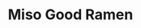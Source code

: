 ---
layout: place
title: "Miso Good Ramen"
permalink: /california/santa-rosa/miso-good-ramen.html
stateAbbr: CA
stateName: California
cityName: Santa Rosa
seo:
  name: "Miso Good Ramen"
  type: Restaurant
  links: null
description: "Miso Good Ramen serves delicious sushi in Santa Rosa, California. Try fresh Japanese dishes for a great dining experience. "
place_id: ChIJJ6Hssv9HhIARIgSAppsEFeU
photos:
  - name: >-
      places/ChIJJ6Hssv9HhIARIgSAppsEFeU/photos/AeeoHcIBlkQwPTlFMbKflD1JnL2ogXsKp-rMHIDpojkxFEAxKd8rb-tg1DdHTR59GaF6yEmDHqWtbJrTxooKL9FxeyGnZyBnunFhKUKRjbOzzNgKq-A2KBD-gAIPcgT-K4H5KA0eao-RTikr6bXMc_dtyAcdPwqBKqTGtqP3wRvmzm-Sc1gFnSI922qdMhpCwM5fOW5Q9zOWT58b6XWb3jPQCwMZPP49tvdS0KoZSINQ-3LmpIIdLdW1b8uX-w6RwebjHajO95NFgC5gN03IXycZcYzNCOSIWZFVkiHKVlcwPo7q_d3udTfo7AeOgabiUVjJkkGfouzPyhX4y6QYE4ci21hCr1VtyrQlOXri-bdwgui3lEU0FcRgrvaVaAyK8vjiSQOyZ7RxHYzd4Akx2o7TWBjnrCjLB-pYWSZ9v7YAAg_2b2OI
    widthPx: 3373
    heightPx: 1897
    authorAttributions:
      - displayName: Sterba
        uri: https://maps.google.com/maps/contrib/108202375161374310999
        photoUri: >-
          https://lh3.googleusercontent.com/a-/ALV-UjXLRqRWBQImRbVuDruX6uw7IDTE0b5WBCbh_B0Ga9Xze_k40lZp=s100-p-k-no-mo
    flagContentUri: >-
      https://www.google.com/local/imagery/report/?cb_client=maps_api_places.places_api&image_key=!1e10!2sCIHM0ogKEICAgICy5_Hm0wE&hl=en-US
    googleMapsUri: >-
      https://www.google.com/maps/place//data=!3m4!1e2!3m2!1sCIHM0ogKEICAgICy5_Hm0wE!2e10!4m2!3m1!1s0x808447ffb2eca127:0xe515049ba6800422
  - name: >-
      places/ChIJJ6Hssv9HhIARIgSAppsEFeU/photos/AeeoHcJrfO1eCBvlAMRtzUM83zIHGgQudvmY51qoxxikOPvGgyaQjvpvntJKyCYsVlrCTUjiqIJ71zkbwbWENmISOQY-0tw8puqAXofR5dlfKxH1jwgg9GG92DC4rF0xXmMr8NysXM87FP1HgwvYzzegDRf-0VPxfyuXBKM-K8BNyZrl8FjDW0qjsS9vgisbZAtznZ5nFphj_OkXiEKMBELM1xLbkXLsLx2Sip0zAOvslj3voB8SBAZmYnXY1SPFDbzW3RKSPQC83A9rwviR5OPKfNAGbVpp8qJzhgL5As2GYlgIWgr2ZBYdczg3xD-jAsD-9-mDSxZL1VO3pILVqHwiY02poyoMgcPw_ghRd9e-JypExyXwK-Hj72xny26QPdtiyd-GfuADIiZRilxpAkJK8zoofkJQcDAIe0r9cql0vudvR1P9
    widthPx: 4032
    heightPx: 1960
    authorAttributions:
      - displayName: R8CEHORSE
        uri: https://maps.google.com/maps/contrib/105602535153011469838
        photoUri: >-
          https://lh3.googleusercontent.com/a-/ALV-UjWQ5mB6yxtvco8wt44QNE10uvi_IYqpJeVfLXi2utAMoCtotael=s100-p-k-no-mo
    flagContentUri: >-
      https://www.google.com/local/imagery/report/?cb_client=maps_api_places.places_api&image_key=!1e10!2sCIHM0ogKEICAgID4q9uwlQE&hl=en-US
    googleMapsUri: >-
      https://www.google.com/maps/place//data=!3m4!1e2!3m2!1sCIHM0ogKEICAgID4q9uwlQE!2e10!4m2!3m1!1s0x808447ffb2eca127:0xe515049ba6800422
  - name: >-
      places/ChIJJ6Hssv9HhIARIgSAppsEFeU/photos/AeeoHcJ_HbUStD24jg-jl6342zKxiXZ-FmpROyFxaH0nyrGPg9RxIskMl86NCgDo5wfUfpARb0m1gi_bCSjjADgzEtqfW2W3hnLKTI3as7oJv7LMov2QsTy7paGam4oR4oO1qCpv2Sq91eicLssJt3STCfSzk11nG0VyAGSJbBB0RgCBsCDOqJNkzDUq2BhpqXVvdX5rLRcRT-MSpnjwodvBQ1E0Me9kM-azFubelKEIPOvG4qPzhPUywqc6l-68YJD_3Z1NBAZSdmflxi9Zpk9JqI8o-iapz_rQ1Z1RnlrPpDOgPTBmxJ895Svodt9aRnrDK5ivds4Xr_SOMW0UMzwR4SSF8Edb8O4K83b19Tdwc5OwCfcVcmRxBq9NNmuTpy_3uNYj7v0caxQ7B27o6x7yXqkXJtdSZlLQrpl-s3fz2fN_7V-L
    widthPx: 3072
    heightPx: 4080
    authorAttributions:
      - displayName: Rieko K.
        uri: https://maps.google.com/maps/contrib/108164493147424293059
        photoUri: >-
          https://lh3.googleusercontent.com/a/ACg8ocI0oHGCGb36ddBYLQ-RmxFSt4r6t_XPphAVhKmnp28In_8_BWTG=s100-p-k-no-mo
    flagContentUri: >-
      https://www.google.com/local/imagery/report/?cb_client=maps_api_places.places_api&image_key=!1e10!2sCIHM0ogKEICAgIDfsuuh2QE&hl=en-US
    googleMapsUri: >-
      https://www.google.com/maps/place//data=!3m4!1e2!3m2!1sCIHM0ogKEICAgIDfsuuh2QE!2e10!4m2!3m1!1s0x808447ffb2eca127:0xe515049ba6800422
  - name: >-
      places/ChIJJ6Hssv9HhIARIgSAppsEFeU/photos/AeeoHcIvQWCJYNXMwhGtWno9NHYvktMIpisvQXv5emUU331DZ9viZba4zs4_JBYDaxnI5ZX2-A0Y2kJLHsWE2W7kZYIaoDAw83MH4hCUo3ZOwPKHcfu2ufKFiAknM6h2phB3qQhTh7P5xa1FvMPa9uLYLJj3TvyCsIv_xQglLzRPO1nPnG9AdbUN_4YGQRlsA_HPamJJq6t2Tfs89SGRxjOv_YnIz10U2H0eRMAMoKtC_69bhhCV_DTL3qViYJ46AREDL6nKTNHK2kJk_KzljCigRtPeLD59N3btb7sVrVxRmFgw9WNdz1D4rf8XVGa2WqyZFTnUtjYz88d3OXrT1gwbv4c8WF5A7lehm3tyd9B6tBg9gYZIc2m6PRLHEXGjH4Hw99IBIkUcFsb-bn60Nz82RYkzGRkeAxo3zURf_yC6S7EuSASx
    widthPx: 4080
    heightPx: 3072
    authorAttributions:
      - displayName: WeiManLily YH
        uri: https://maps.google.com/maps/contrib/105011262336472276607
        photoUri: >-
          https://lh3.googleusercontent.com/a-/ALV-UjWW-6t_G_f7hhIWgcKhrbfHR3Nl0YbAw0D8JnDxgwDu9VXO87Vt=s100-p-k-no-mo
    flagContentUri: >-
      https://www.google.com/local/imagery/report/?cb_client=maps_api_places.places_api&image_key=!1e10!2sCIHM0ogKEICAgIDrmLnxgAE&hl=en-US
    googleMapsUri: >-
      https://www.google.com/maps/place//data=!3m4!1e2!3m2!1sCIHM0ogKEICAgIDrmLnxgAE!2e10!4m2!3m1!1s0x808447ffb2eca127:0xe515049ba6800422
  - name: >-
      places/ChIJJ6Hssv9HhIARIgSAppsEFeU/photos/AeeoHcKGLSsG8Vh9Hp_PdbeBVnRVby-2nlj13eQjcs18fsR7KtJQB3ZJSQsDQWJvPV4V4a0r_JQs1xzwSHxdK9Ilu_qOwg4ZVJfPJU3Bzt8Ehc5XRi1KXmncX-pEBXaOPR1Tjzq1Ku7IDuvcOjFpp54zTcQul2RNBg7_jxQ_hdZI1YU8BDOijBvclBAV39LLRew29HXchtpjRWCgqZMMkWVNBz7X3MR7X63AWVhvmUSGXbXBAjX2YfM4fS_Ta5FNXrT6RLW8CXWmUCK0bOThTplkC5j9R4iATxMU59eqiukll86Kj8hPUA0p4vyQMPMwr5g3mlA3iLb987XekTmNSK27G-WYUzLhScfXUKxqR8gW6QC5nB9zuPvkMvQA-fHZWk0lZjT0LXGethYgNGeKp0SrBQqFVZNSyVnij3zutZvtUgi6d2hh
    widthPx: 4032
    heightPx: 3024
    authorAttributions:
      - displayName: Leigh (ersigh)
        uri: https://maps.google.com/maps/contrib/110448924610029803960
        photoUri: >-
          https://lh3.googleusercontent.com/a-/ALV-UjUXLK-Dg1KIxuScXUN643TIxi5a-OFlWwXSBru-LkLJZ9ovbhVN0g=s100-p-k-no-mo
    flagContentUri: >-
      https://www.google.com/local/imagery/report/?cb_client=maps_api_places.places_api&image_key=!1e10!2sCIHM0ogKEICAgIC2pOm5_wE&hl=en-US
    googleMapsUri: >-
      https://www.google.com/maps/place//data=!3m4!1e2!3m2!1sCIHM0ogKEICAgIC2pOm5_wE!2e10!4m2!3m1!1s0x808447ffb2eca127:0xe515049ba6800422
  - name: >-
      places/ChIJJ6Hssv9HhIARIgSAppsEFeU/photos/AeeoHcIcL-ZhdA7zBlZhyovOsaRfAaSKkNT8F7yhKcg57Q0smYqV7eNxmwQsBFCVBi2e5cJ_kBRih6Ko8j3xpA7J2tsFwy1iGxJnNrQFc39vMqoh4AqlbSTlPaEIRHK02gfBywjwvR5mE2JGT3N89N6NRKwENLsighemUa-qZ80rEn5sDDbzfLkf_mVUOj4xtMknK84BlvEVrpB83cduM5-2T9rsij-tjIGWdMWlADCb3sSWy3_vuWCPkIYxDnKQZVhNkeodwsu5tlaioQLNJLyP-TwMibXt_uEp35z6Menxmk-hYKaRbJHH5JNCsckaXuVL0OJCYKip8CBLf7P6ZqTfmnFqSSmrGl6BXNS2FHekIPZA1Yh4tA2LMFOU4lkGmCks4BaKJeCljdTn9xFevMjrwDJUpo-neN7XQyYoT9yYQUGDD1n0
    widthPx: 2368
    heightPx: 3172
    authorAttributions:
      - displayName: David Mackenzie
        uri: https://maps.google.com/maps/contrib/107064712910612790673
        photoUri: >-
          https://lh3.googleusercontent.com/a-/ALV-UjV8Ju828qpgnXwPc0FUGpaFm2Bc0pJFOhSM4SWaNrRTGmLZ_Tx50g=s100-p-k-no-mo
    flagContentUri: >-
      https://www.google.com/local/imagery/report/?cb_client=maps_api_places.places_api&image_key=!1e10!2sCIHM0ogKEICAgICBg8TL_wE&hl=en-US
    googleMapsUri: >-
      https://www.google.com/maps/place//data=!3m4!1e2!3m2!1sCIHM0ogKEICAgICBg8TL_wE!2e10!4m2!3m1!1s0x808447ffb2eca127:0xe515049ba6800422
  - name: >-
      places/ChIJJ6Hssv9HhIARIgSAppsEFeU/photos/AeeoHcKfv61NVWNdvqrqOHNW0lc-K_iWevRaCesiiRH1JCQyVXNm0hzmpI17QPpbFh8zR3CPLlKx4nUSnOMiwxuyTKxmmGVmzwVYyYazwkoL3DiRnul5oh2fa35qCQu1Y855_mvyPTiswuqMvzOIquLXnjEO1KBDfcs6GxiCdeTXWie0nx-WFuouG8ZeQnv4Omhlax7gRlKMEc0x8OCEa3k24L3PNnlJ4-kcL079mSDKrEzXgO-00IW6SWRxOVViZgQY-fVAwqOfowpliLPX7YCW5ELhciYwgKpiuozcuvI38wiXjUbcvxAuUJ2LJwlflzUK2sIQZQ0xMCQPMKqKKLZAu2FhxEmGvIgTaA7ntJPqlwHXCjZocn8oz5CymRb4UJCcbfe7UaqKUvL8ya_HoEX2LRpzm8Qk-CgfYwBsCaRCtBJNfPJ9
    widthPx: 3000
    heightPx: 4000
    authorAttributions:
      - displayName: LOURDES HENDERSON
        uri: https://maps.google.com/maps/contrib/111656928052506043881
        photoUri: >-
          https://lh3.googleusercontent.com/a-/ALV-UjVnMqx3Hi_BZXGpHZxv3JEsZlHP4tVwCWcD7r-DIJ3JYYA823Fx6w=s100-p-k-no-mo
    flagContentUri: >-
      https://www.google.com/local/imagery/report/?cb_client=maps_api_places.places_api&image_key=!1e10!2sCIHM0ogKEICAgIDDi_rT5gE&hl=en-US
    googleMapsUri: >-
      https://www.google.com/maps/place//data=!3m4!1e2!3m2!1sCIHM0ogKEICAgIDDi_rT5gE!2e10!4m2!3m1!1s0x808447ffb2eca127:0xe515049ba6800422
  - name: >-
      places/ChIJJ6Hssv9HhIARIgSAppsEFeU/photos/AeeoHcIb3SyjEKepotpth98FIPHJi0mNoY26ruzJwkBZ8hda0bbOoezTNYbbkpZ4kK88OTmCn9N4HiuymjwuRVCbrcQwZ0SY-sD-VJfAp_qeWwJTIPnzlxIV7Fb6pC3zu3yXFE9AsLlL9lJVq-u3wsLu0saMlFyFHvaKIW6etTdQBAE3LtuCOz4Vy4CG5Je3K1CSM1TaQJ1XZQWj2W_JCQVnYVmd3WFqdQ_CmR45UvgD6KZbk6ApFdJi9ewuf_00DoMwXr9wz6_R0_f1fNABdnmORyHp6cGKZ3-GSVtd6Dwcpq8pMsVQsNrl7ryJ2nl6PZVePyubdBWXQJITDMdjvW8OztqYrWLnfn9tRIPgdbStdn6MK1IFLT8C1HJlw58oRUefTp8f7Q73hU8xe8HO9mJiQVTZU93VFLRnAtXxrDwv4AePkQ
    widthPx: 3000
    heightPx: 4000
    authorAttributions:
      - displayName: Jesus Duran
        uri: https://maps.google.com/maps/contrib/106403177565648567605
        photoUri: >-
          https://lh3.googleusercontent.com/a-/ALV-UjXinlAiGTFAAePdkspE_O1ksXORlLHGwj9GCnEycM95OhI1SZwXJQ=s100-p-k-no-mo
    flagContentUri: >-
      https://www.google.com/local/imagery/report/?cb_client=maps_api_places.places_api&image_key=!1e10!2sCIHM0ogKEICAgIDfk9X0Gg&hl=en-US
    googleMapsUri: >-
      https://www.google.com/maps/place//data=!3m4!1e2!3m2!1sCIHM0ogKEICAgIDfk9X0Gg!2e10!4m2!3m1!1s0x808447ffb2eca127:0xe515049ba6800422
  - name: >-
      places/ChIJJ6Hssv9HhIARIgSAppsEFeU/photos/AeeoHcKH5ghaP8atUTzl54uenI6s97DDmzCYBfij2vLw6yW0NCGHBbXhlrydbquWZFxjy2PHrONGDPKvfXMPIxV0jhkjDFkTHv0YOTlksWolLNDj-BhCUpKkjOlmPGT2BgLB7lyoJyi0rkfpVJtuTYcaCw1Qhs6ErUCSrJACN0XOel74OgH9_kZiHMFCSBoMfn7wtu6JTrL0nbVjFLR8cUxNaE_SHf7PeNpTqCJZ9gLRB1dRUTRzqCOQPFhXPWlgPzDaWk9Xyu6EWTl_IkK_wKgmEeqvaKiHyqi1gfiNL-aLhZOVDfibblMLmva5ZUkXfPj4WhKwEsOQRiXCLATi1R_kPKkgQbtgnCWRITtCz2UMCMIl0J9MV8hqXbXz5_BCQiudJR7PH_L6ZSQ3LjrDk4LV3DYLrZ_ET9T66CIuZepL0Xo-rwk
    widthPx: 4000
    heightPx: 3000
    authorAttributions:
      - displayName: LOURDES HENDERSON
        uri: https://maps.google.com/maps/contrib/111656928052506043881
        photoUri: >-
          https://lh3.googleusercontent.com/a-/ALV-UjVnMqx3Hi_BZXGpHZxv3JEsZlHP4tVwCWcD7r-DIJ3JYYA823Fx6w=s100-p-k-no-mo
    flagContentUri: >-
      https://www.google.com/local/imagery/report/?cb_client=maps_api_places.places_api&image_key=!1e10!2sCIHM0ogKEICAgIDDi4KjhgE&hl=en-US
    googleMapsUri: >-
      https://www.google.com/maps/place//data=!3m4!1e2!3m2!1sCIHM0ogKEICAgIDDi4KjhgE!2e10!4m2!3m1!1s0x808447ffb2eca127:0xe515049ba6800422
  - name: >-
      places/ChIJJ6Hssv9HhIARIgSAppsEFeU/photos/AeeoHcLwiv6huESzwsVqvJmwXBD5Y7FSKR0KVTRDf9ELkncdxnPvP0NS2xrsshxQMUj0sZM3CTlFQtALbFu9kRrE4Gc83bteOTe1_ARji5234Wcdlra8NedcXHCksUWr3dLsKQ0aKEzK-yposlY04ovGbny2SYASebD6LJCMqFKc8uUWw4vgvDx77pfnLOJlS1Qf6tl4dSuPszKTtYvdjviI1rAiUXC_vq9diie5PIBid3XN9kXyNJMH1KRWWsxrujeE79OISj0IpKBqIyLghk0INFkMgjymFcSCvBlbX2_uusKsnem0yfb3kjP0s9PTdZ53Ttm9JDucRTdSVAnAtuc7ufYYenUcSYHOTBIgroXKrrJfxs_yLIGqiW0mDRbjohCcUZGwKi4LJUOn6Qj_RHRaA6lCtGuRusKfbhdbaycrpVCQoa05
    widthPx: 4032
    heightPx: 3024
    authorAttributions:
      - displayName: Rocio Esparza
        uri: https://maps.google.com/maps/contrib/101021708600287764462
        photoUri: >-
          https://lh3.googleusercontent.com/a-/ALV-UjWDYx4typ9d9SjByFrIXOqvjPaad6ZHVjBbVIFpBNoTPNY-RRGQsA=s100-p-k-no-mo
    flagContentUri: >-
      https://www.google.com/local/imagery/report/?cb_client=maps_api_places.places_api&image_key=!1e10!2sCIHM0ogKEICAgICC1fDA1QE&hl=en-US
    googleMapsUri: >-
      https://www.google.com/maps/place//data=!3m4!1e2!3m2!1sCIHM0ogKEICAgICC1fDA1QE!2e10!4m2!3m1!1s0x808447ffb2eca127:0xe515049ba6800422
address: 507 4th St, Santa Rosa, CA 95401, USA
street: 507 4th St
city: Santa Rosa
state: CA
zip: '95401'
country: USA
neighborhood: null
latitude: '38.439971'
longitude: '-122.715393'
accessibility_options:
  wheelchairAccessibleParking: true
  wheelchairAccessibleEntrance: true
  wheelchairAccessibleRestroom: true
  wheelchairAccessibleSeating: true
business_status: OPERATIONAL
name: Miso Good Ramen
google_maps_links:
  directionsUri: >-
    https://www.google.com/maps/dir//''/data=!4m7!4m6!1m1!4e2!1m2!1m1!1s0x808447ffb2eca127:0xe515049ba6800422!3e0
  placeUri: https://maps.google.com/?cid=16507105075756270626
  writeAReviewUri: >-
    https://www.google.com/maps/place//data=!4m3!3m2!1s0x808447ffb2eca127:0xe515049ba6800422!12e1
  reviewsUri: >-
    https://www.google.com/maps/place//data=!4m4!3m3!1s0x808447ffb2eca127:0xe515049ba6800422!9m1!1b1
  photosUri: >-
    https://www.google.com/maps/place//data=!4m3!3m2!1s0x808447ffb2eca127:0xe515049ba6800422!10e5
primary_type: Ramen Restaurant
opening_hours:
  regular:
    - 'Monday: 4:00 – 9:00 PM'
    - 'Tuesday: 4:00 – 9:00 PM'
    - 'Wednesday: 4:00 – 9:00 PM'
    - 'Thursday: 4:00 – 9:00 PM'
    - 'Friday: 4:00 – 9:30 PM'
    - 'Saturday: 12:00 – 3:00 PM, 4:00 – 9:30 PM'
    - 'Sunday: 12:00 – 3:00 PM, 4:00 – 9:00 PM'
  current:
    - 'Monday: 4:00 – 9:00 PM'
    - 'Tuesday: 4:00 – 9:00 PM'
    - 'Wednesday: 4:00 – 9:00 PM'
    - 'Thursday: 4:00 – 9:00 PM'
    - 'Friday: 4:00 – 9:30 PM'
    - 'Saturday: 12:00 – 3:00 PM, 4:00 – 9:30 PM'
    - 'Sunday: 12:00 – 3:00 PM, 4:00 – 9:00 PM'
secondary_opening_hours:
  regular:
    weekdayDescriptions: null
    type: null
  current:
    weekdayDescriptions: null
    type: null
phone: (707) 545-7545
price_level: PRICE_LEVEL_MODERATE
price_range: $20 &ndash; $30
rating: '4.5'
rating_count: 0
website: null
reviews: null
parking_options: null
payment_options: null
allow_dogs: null
curbside_pickup: null
delivery: null
dine_in: null
good_for_children: null
good_for_groups: null
good_for_sports: null
live_music: null
menu_for_children: null
outdoor_seating: null
reservable: null
restroom: null
serves_beer: null
serves_breakfast: null
serves_brunch: null
serves_cocktails: null
serves_coffee: null
serves_dinner: null
serves_dessert: null
serves_lunch: null
serves_vegetarian_food: null
serves_wine: null
takeout: null
update_category: essentials
summary: null

---